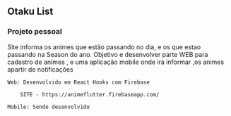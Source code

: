 ## Otaku List


### Projeto pessoal


 Site informa os animes que estão passando no dia, e os que estao passando na Season do ano.
 Objetivo e desenvolver parte WEB para cadastro de animes , e uma aplicação mobile onde ira informar ,os animes apartir de notificações

    Web: Desenvolvido em React Hooks com Firebase

        SITE - https://animeflutter.firebaseapp.com/

    Mobile: Sendo desenvolvido
